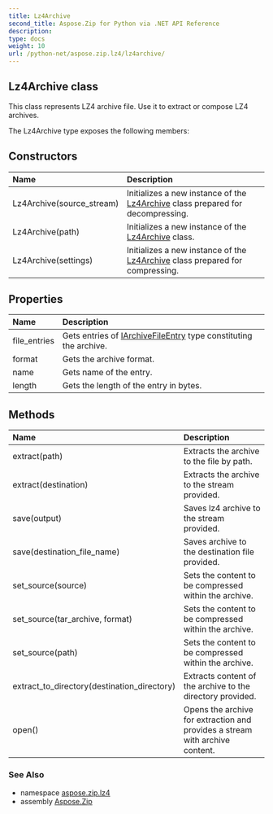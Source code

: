 ```yaml
---
title: Lz4Archive
second_title: Aspose.Zip for Python via .NET API Reference
description: 
type: docs
weight: 10
url: /python-net/aspose.zip.lz4/lz4archive/
---
```


## Lz4Archive class

This class represents LZ4 archive file. Use it to extract or compose LZ4 archives.

The Lz4Archive type exposes the following members:
## Constructors
| Name | Description |
| :- | :- |
|Lz4Archive(source_stream)|Initializes a new instance of the [Lz4Archive](/zip/python-net/aspose.zip.lz4/lz4archive/) class prepared for decompressing.|
|Lz4Archive(path)|Initializes a new instance of the [Lz4Archive](/zip/python-net/aspose.zip.lz4/lz4archive/) class.|
|Lz4Archive(settings)|Initializes a new instance of the [Lz4Archive](/zip/python-net/aspose.zip.lz4/lz4archive/) class prepared for compressing.|
## Properties
| Name | Description |
| :- | :- |
|file_entries|Gets entries of [IArchiveFileEntry](/zip/python-net/aspose.zip/iarchivefileentry/) type constituting the archive.|
|format|Gets the archive format.|
|name|Gets name of the entry.|
|length|Gets the length of the entry in bytes.|
## Methods
| Name | Description |
| :- | :- |
|extract(path)|Extracts the archive to the file by path.|
|extract(destination)|Extracts the archive to the stream provided.|
|save(output)|Saves lz4 archive to the stream provided.|
|save(destination_file_name)|Saves archive to the destination file provided.|
|set_source(source)|Sets the content to be compressed within the archive.|
|set_source(tar_archive, format)|Sets the content to be compressed within the archive.|
|set_source(path)|Sets the content to be compressed within the archive.|
|extract_to_directory(destination_directory)|Extracts content of the archive to the directory provided.|
|open()|Opens the archive for extraction and provides a stream with archive content.|

### See Also

* namespace [aspose.zip.lz4](/zip/python-net/aspose.zip.lz4/)
* assembly [Aspose.Zip](/zip/python-net/)

